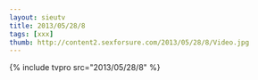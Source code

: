 ```yaml
--- 
layout: sieutv
title: 2013/05/28/8
tags: [xxx]
thumb: http://content2.sexforsure.com/2013/05/28/8/Video.jpg
---
```

{% include tvpro src="2013/05/28/8" %} 
